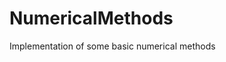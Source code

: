 # NumericalMethods
Implementation of some basic numerical methods
<div data-iframe-width="150" data-iframe-height="270" data-share-badge-id="fc5eef9b-274b-4298-b177-180207f6a31a" data-share-badge-host="https://www.credly.com"></div><script type="text/javascript" async src="//cdn.credly.com/assets/utilities/embed.js"></script>
